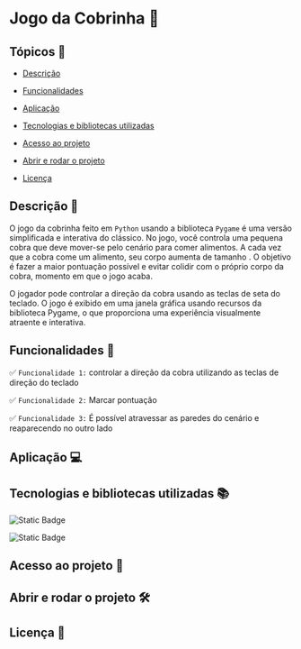 # Jogo da Cobrinha :snake:

## Tópicos &#128204;  

- [Descrição](#descrição)

- [Funcionalidades](#funcionalidades)

- [Aplicação](#aplicação)

- [Tecnologias e bibliotecas utilizadas](#tecnologias-e-bibliotecas-utilizadas)

- [Acesso ao projeto](#acesso-ao-projeto)

- [Abrir e rodar o projeto](#abrir-e-rodar-o-projeto)

- [Licença](#licença)  

## Descrição &#128221;

O jogo da cobrinha feito em `Python` usando a biblioteca `Pygame` é uma versão simplificada e interativa do clássico. No jogo, você controla uma pequena cobra que deve mover-se pelo cenário para comer alimentos. A cada vez que a cobra come um alimento, seu corpo aumenta de tamanho . O objetivo é fazer a maior pontuação possível e evitar colidir com o próprio corpo da cobra, momento em que o jogo acaba. 

O jogador pode controlar a direção da cobra usando as teclas de seta do teclado. O jogo é exibido em uma janela gráfica usando recursos da biblioteca Pygame, o que proporciona uma experiência visualmente atraente e interativa.

## Funcionalidades :hammer:

:white_check_mark: `Funcionalidade 1:` controlar a direção da cobra utilizando as teclas de direção do teclado

:white_check_mark: `Funcionalidade 2:` Marcar pontuação

:white_check_mark: `Funcionalidade 3:` É possível atravessar as paredes do cenário e reaparecendo no outro lado

## Aplicação &#128187;

## Tecnologias e bibliotecas utilizadas :books:

![Static Badge](https://img.shields.io/badge/linguagem-green?style=for-the-badge&logo=Python&logoColor=%23F7DF1E&label=python&labelColor=3776AB)

![Static Badge](https://img.shields.io/badge/biblioteca-gray?style=for-the-badge&logo=pygame&logoColor=%2300B453&label=pygame&labelColor=%2300B453)


## Acesso ao projeto :open_file_folder:

## Abrir e rodar o projeto &#128736;

## Licença &#128220;
